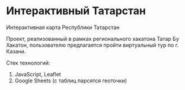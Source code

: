 # Интерактивный Татарстан
Интерактивная карта Республики Татарстан

Проект, реализованный в рамках регионального хакатона Татар Бу Хакатон,
пользователю предлагается пройти виртуальный тур по г. Казани.

Стек технологий: 
1. JavaScript, Leaflet
2. Google Sheets (с таблиц парсятся геоточки)
